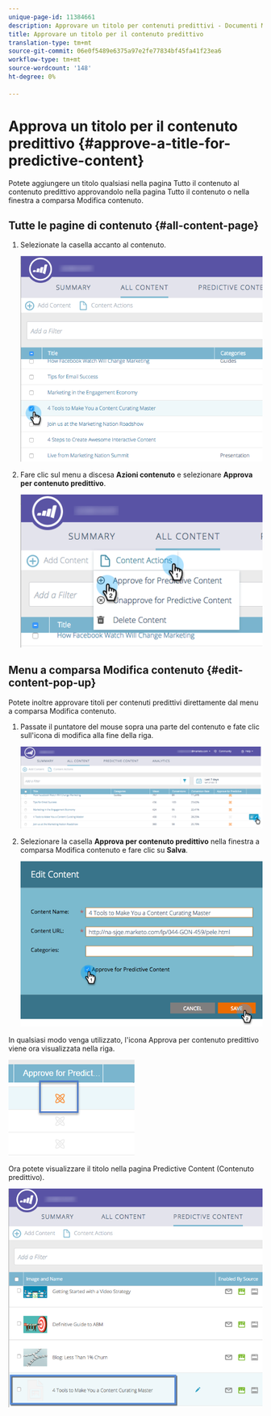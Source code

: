 ```yaml
---
unique-page-id: 11384661
description: Approvare un titolo per contenuti predittivi - Documenti Marketo - Documentazione prodotto
title: Approvare un titolo per il contenuto predittivo
translation-type: tm+mt
source-git-commit: 06e0f5489e6375a97e2fe77834bf45fa41f23ea6
workflow-type: tm+mt
source-wordcount: '148'
ht-degree: 0%

---
```



# Approva un titolo per il contenuto predittivo {#approve-a-title-for-predictive-content}

Potete aggiungere un titolo qualsiasi nella pagina Tutto il contenuto al contenuto predittivo approvandolo nella pagina Tutto il contenuto o nella finestra a comparsa Modifica contenuto.

## Tutte le pagine di contenuto {#all-content-page}

1. Selezionate la casella accanto al contenuto.

   ![](assets/image2017-10-3-9-3a9-3a47.png)

1. Fare clic sul menu a discesa **Azioni contenuto** e selezionare **Approva per contenuto predittivo**.

   ![](assets/image2017-10-3-9-3a10-3a31.png)

## Menu a comparsa Modifica contenuto {#edit-content-pop-up}

Potete inoltre approvare titoli per contenuti predittivi direttamente dal menu a comparsa Modifica contenuto.

1. Passate il puntatore del mouse sopra una parte del contenuto e fate clic sull&#39;icona di modifica alla fine della riga.

   ![](assets/image2017-10-3-9-3a14-3a55.png)

1. Selezionare la casella **Approva per contenuto predittivo** nella finestra a comparsa Modifica contenuto e fare clic su **Salva**.

   ![](assets/image2017-10-3-9-3a15-3a35.png)

In qualsiasi modo venga utilizzato, l&#39;icona Approva per contenuto predittivo viene ora visualizzata nella riga.

![](assets/five.png)

Ora potete visualizzare il titolo nella pagina Predictive Content (Contenuto predittivo).

![](assets/image2017-10-3-9-3a16-3a45.png)
